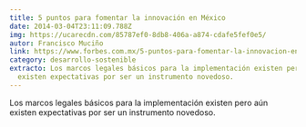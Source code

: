 ```yaml
---
title: 5 puntos para fomentar la innovación en México
date: 2014-03-04T23:11:09.788Z
img: https://ucarecdn.com/85787ef0-8db8-406a-a874-cdafe5fef0e5/
autor: Francisco Muciño
link: https://www.forbes.com.mx/5-puntos-para-fomentar-la-innovacion-en-mexico/
category: desarrollo-sostenible
extracto: Los marcos legales básicos para la implementación existen pero aún
  existen expectativas por ser un instrumento novedoso.
---
```

Los marcos legales básicos para la implementación existen pero aún existen expectativas por ser un instrumento novedoso.